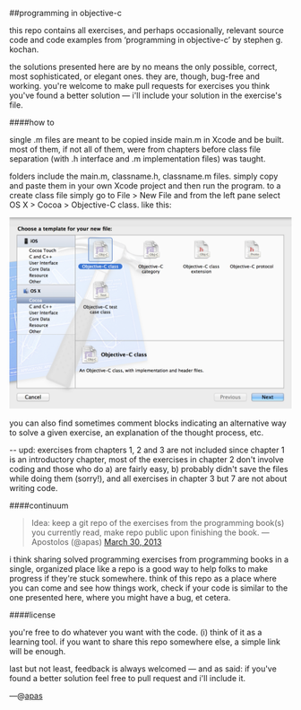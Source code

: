 ##programming in objective-c

this repo contains all exercises, and perhaps occasionally, relevant source code and code examples from ‘programming in objective-c’ by stephen g. kochan. 

the solutions presented here are by no means the only possible, correct, most sophisticated, or elegant ones. they are, though, bug-free and working. you're welcome to make pull requests for exercises you think you've found a better solution — i'll include your solution in the exercise's file.

####how to

single .m files are meant to be copied inside main.m in Xcode and be built. most of them, if not all of them, were from chapters before class file separation (with .h interface and .m implementation files) was taught. 

folders include the main.m, classname.h, classname.m files. simply copy and paste them in your own Xcode project and then run the program. to a create class file simply go to File > New File and from the left pane select OS X > Cocoa > Objective-C class. like this:

<img src="/xcode.png" title="Xcode Class">

you can also find sometimes comment blocks indicating an alternative way to solve a given exercise, an explanation of the thought process, etc.

-- upd: exercises from chapters 1, 2 and 3 are not included since chapter 1 is an introductory chapter, most of the exercises in chapter 2 don't involve coding and those who do a) are fairly easy, b) probably didn't save the files while doing them (sorry!), and all exercises in chapter 3 but 7 are not about writing code.

####continuum

> Idea: keep a git repo of the exercises from the programming book(s) you currently read, make repo public upon finishing the book. —Apostolos (@apas) <a href="https://twitter.com/apas/status/318036131675504640">March 30, 2013</a>

i think sharing solved programming exercises from programming books in a single, organized place like a repo is a good way to help folks to make progress if they're stuck somewhere. think of this repo as a place where you can come and see how things work, check if your code is similar to the one presented here, where you might have a bug, et cetera. 

####license

you're free to do whatever you want with the code. (i) think of it as a learning tool. if you want to share this repo somewhere else, a simple link will be enough.

last but not least, feedback is always welcomed — and as said: if you've found a better solution feel free to pull request and i'll include it.

—@[apas](http://twitter.com/apas)